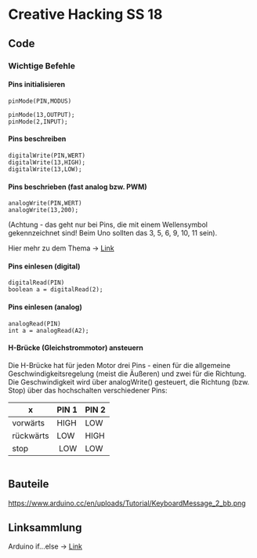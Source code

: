 # Creative Hacking SS 18


## Code

### Wichtige Befehle

#### Pins initialisieren
```
pinMode(PIN,MODUS)

pinMode(13,OUTPUT);
pinMode(2,INPUT);
```
#### Pins beschreiben
```
digitalWrite(PIN,WERT)
digitalWrite(13,HIGH);
digitalWrite(13,LOW);
```
#### Pins beschrieben (fast analog bzw. PWM)
```
analogWrite(PIN,WERT)
analogWrite(13,200);
```
(Achtung - das geht nur bei Pins, die mit einem Wellensymbol gekennzeichnet sind! Beim Uno sollten das 3, 5, 6, 9, 10, 11 sein).

Hier mehr zu dem Thema -> [Link](https://www.arduino.cc/en/Tutorial/PWM)
#### Pins einlesen (digital)
```
digitalRead(PIN)
boolean a = digitalRead(2);
```
#### Pins einlesen (analog)
```
analogRead(PIN)
int a = analogRead(A2);
```
#### H-Brücke (Gleichstrommotor) ansteuern
Die H-Brücke hat für jeden Motor drei Pins - einen für die allgemeine Geschwindigkeitsregelung (meist die Äußeren) und zwei für die Richtung.
Die Geschwindigkeit wird über analogWrite() gesteuert, die Richtung (bzw. Stop) über das hochschalten verschiedener Pins:

x | PIN 1 | PIN 2
--- | --- | ---
vorwärts | HIGH | LOW
rückwärts | LOW | HIGH
stop | LOW | LOW


```
```

## Bauteile

https://www.arduino.cc/en/uploads/Tutorial/KeyboardMessage_2_bb.png

## Linksammlung

Arduino if...else -> [Link](https://www.arduino.cc/reference/en/language/structure/control-structure/if/)

